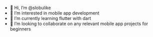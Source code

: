 - 👋 Hi, I’m @slobulike
- 👀 I’m interested in mobile app development
- 🌱 I’m currently learning flutter with dart
- 💞️ I’m looking to collaborate on any relevant mobile app projects for beginners

<!---
slobulike/slobulike is a ✨ special ✨ repository because its `README.md` (this file) appears on your GitHub profile.
You can click the Preview link to take a look at your changes.
--->
